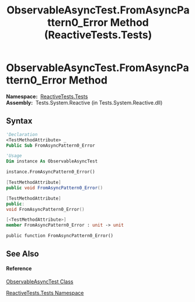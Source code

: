 ﻿---
title: ObservableAsyncTest.FromAsyncPattern0_Error Method  (ReactiveTests.Tests)
TOCTitle: FromAsyncPattern0_Error Method
ms:assetid: M:ReactiveTests.Tests.ObservableAsyncTest.FromAsyncPattern0_Error
ms:mtpsurl: https://msdn.microsoft.com/en-us/library/reactivetests.tests.observableasynctest.fromasyncpattern0_error(v=VS.103)
ms:contentKeyID: 36618936
ms.date: 06/28/2011
mtps_version: v=VS.103
f1_keywords:
- ReactiveTests.Tests.ObservableAsyncTest.FromAsyncPattern0_Error
dev_langs:
- CSharp
- JScript
- VB
- FSharp
- c++
---

# ObservableAsyncTest.FromAsyncPattern0\_Error Method

**Namespace:**  [ReactiveTests.Tests](hh289046\(v=vs.103\).md)  
**Assembly:**  Tests.System.Reactive (in Tests.System.Reactive.dll)

## Syntax

``` vb
'Declaration
<TestMethodAttribute> _
Public Sub FromAsyncPattern0_Error
```

``` vb
'Usage
Dim instance As ObservableAsyncTest

instance.FromAsyncPattern0_Error()
```

``` csharp
[TestMethodAttribute]
public void FromAsyncPattern0_Error()
```

``` c++
[TestMethodAttribute]
public:
void FromAsyncPattern0_Error()
```

``` fsharp
[<TestMethodAttribute>]
member FromAsyncPattern0_Error : unit -> unit 
```

``` jscript
public function FromAsyncPattern0_Error()
```

## See Also

#### Reference

[ObservableAsyncTest Class](hh314747\(v=vs.103\).md)

[ReactiveTests.Tests Namespace](hh289046\(v=vs.103\).md)

